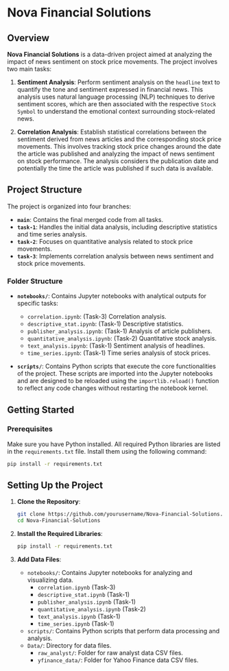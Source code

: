 # Nova Financial Solutions

## Overview

**Nova Financial Solutions** is a data-driven project aimed at analyzing the impact of news sentiment on stock price movements. The project involves two main tasks:

1. **Sentiment Analysis**: Perform sentiment analysis on the `headline` text to quantify the tone and sentiment expressed in financial news. This analysis uses natural language processing (NLP) techniques to derive sentiment scores, which are then associated with the respective `Stock Symbol` to understand the emotional context surrounding stock-related news.

2. **Correlation Analysis**: Establish statistical correlations between the sentiment derived from news articles and the corresponding stock price movements. This involves tracking stock price changes around the date the article was published and analyzing the impact of news sentiment on stock performance. The analysis considers the publication date and potentially the time the article was published if such data is available.

## Project Structure

The project is organized into four branches:

- **`main`**: Contains the final merged code from all tasks.
- **`task-1`**: Handles the initial data analysis, including descriptive statistics and time series analysis.
- **`task-2`**: Focuses on quantitative analysis related to stock price movements.
- **`task-3`**: Implements correlation analysis between news sentiment and stock price movements.

### Folder Structure

- **`notebooks/`**: Contains Jupyter notebooks with analytical outputs for specific tasks:
  - `correlation.ipynb`: (Task-3) Correlation analysis.
  - `descriptive_stat.ipynb`: (Task-1) Descriptive statistics.
  - `publisher_analysis.ipynb`: (Task-1) Analysis of article publishers.
  - `quantitative_analysis.ipynb`: (Task-2) Quantitative stock analysis.
  - `text_analysis.ipynb`: (Task-1) Sentiment analysis of headlines.
  - `time_series.ipynb`: (Task-1) Time series analysis of stock prices.

- **`scripts/`**: Contains Python scripts that execute the core functionalities of the project. These scripts are imported into the Jupyter notebooks and are designed to be reloaded using the `importlib.reload()` function to reflect any code changes without restarting the notebook kernel.

## Getting Started

### Prerequisites

Make sure you have Python installed. All required Python libraries are listed in the `requirements.txt` file. Install them using the following command:

```bash
pip install -r requirements.txt
```

## Setting Up the Project

1. **Clone the Repository**:

   ```bash
   git clone https://github.com/yourusername/Nova-Financial-Solutions.git
   cd Nova-Financial-Solutions
   ```

2. **Install the Required Libraries**:

   ```bash
   pip install -r requirements.txt
   ```

3. **Add Data Files**:

   - `notebooks/`: Contains Jupyter notebooks for analyzing and visualizing data.
     - `correlation.ipynb` (Task-3)
     - `descriptive_stat.ipynb` (Task-1)
     - `publisher_analysis.ipynb` (Task-1)
     - `quantitative_analysis.ipynb` (Task-2)
     - `text_analysis.ipynb` (Task-1)
     - `time_series.ipynb` (Task-1)
   - `scripts/`: Contains Python scripts that perform data processing and analysis.
   - `Data/`: Directory for data files.
     - `raw_analyst/`: Folder for raw analyst data CSV files.
     - `yfinance_data/`: Folder for Yahoo Finance data CSV files.
